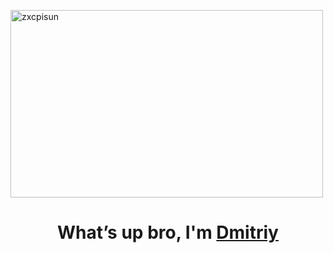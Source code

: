 <img align="middle" width="500" height="300" alt="zxcpisun" src="https://i.pinimg.com/originals/7f/34/55/7f3455cb02a7dc6bd13763ff38824623.gif"><br>
<h1 align="center">What’s up bro, I'm <a href="https://github.com/DimVor22" target="_blank">Dmitriy</a></h1>
